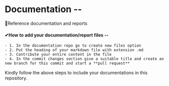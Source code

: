 # Documentation --
📄Reference documentation and reports 

#### ✔How to add your documentation/report files --
    - 1. In the documentation repo go to create new files option 
    - 2. Put the heading of your markdown file with extension .md
    - 3. Contribute your entire content in the file
    - 4. In the commit changes section give a suitable title and create an new branch for this commit and start a **pull request**
    
    
 Kindly follow the above steps to include your documentations in this repository.
 
